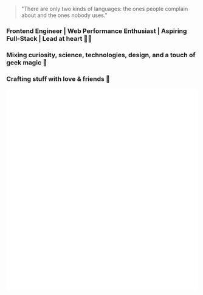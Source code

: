 > "There are only two kinds of languages: the ones people complain about and the ones nobody uses."

### Frontend Engineer | Web Performance Enthusiast | Aspiring Full-Stack | Lead at heart 🧘‍♂️

### Mixing curiosity, science, technologies, design, and a touch of geek magic 🎲

### Crafting stuff with love & friends 🤝

![Metrics](https://github.com/tua-Mascot/tua-Mascot/blob/main/github-metrics.svg)
